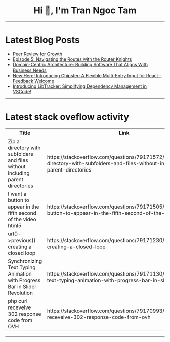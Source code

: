 <h1 align="center">Hi 👋, I'm Tran Ngoc Tam</h1>

---

# Latest Blog Posts 
<!-- BLOG-POST-LIST:START -->
- [Peer Review for Growth](https://dev.to/neffcodes/peer-review-for-growth-1mec)
- [Episode 5: Navigating the Routes with the Router Knights](https://dev.to/vigneshiyergithub/episode-5-navigating-the-routes-with-the-router-knights-63g)
- [Domain-Centric Architecture: Building Software That Aligns With Business Needs](https://dev.to/dazevedo/domain-centric-architecture-building-software-that-aligns-with-business-needs-48n5)
- [New Here! Introducing Chipster: A Flexible Multi-Entry Input for React – Feedback Welcome](https://dev.to/micoblanc/new-here-introducing-chipster-a-flexible-multi-entry-input-for-react-feedback-welcome-3ek5)
- [Introducing LibTracker: Simplifying Dependency Management in VSCode!](https://dev.to/windmillcode/introducing-libtracker-simplifying-dependency-management-in-vscode-4lm3)
<!-- BLOG-POST-LIST:END -->

---

# Latest stack oveflow activity
<table>
  <tr><th>Title</th><th>Link</th></tr>
  <!-- STACKOVERFLOW:START --><tr><td>Zip a directory with subfolders and files without including parent directories</td><td>https://stackoverflow.com/questions/79171572/zip-a-directory-with-subfolders-and-files-without-including-parent-directories</td></tr><tr><td>I want a button to appear in the fifth second of the video html5</td><td>https://stackoverflow.com/questions/79171505/i-want-a-button-to-appear-in-the-fifth-second-of-the-video-html5</td></tr><tr><td>url&lpar;&rpar;-&gt;previous&lpar;&rpar; creating a closed loop</td><td>https://stackoverflow.com/questions/79171230/url-previous-creating-a-closed-loop</td></tr><tr><td>Synchronizing Text Typing Animation with Progress Bar in Slider Revolution</td><td>https://stackoverflow.com/questions/79171130/synchronizing-text-typing-animation-with-progress-bar-in-slider-revolution</td></tr><tr><td>php curl receveive 302 response code from OVH</td><td>https://stackoverflow.com/questions/79170993/php-curl-receveive-302-response-code-from-ovh</td></tr><!-- STACKOVERFLOW:END -->
</table>

---


